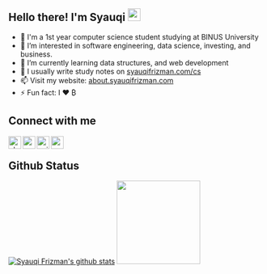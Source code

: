 <h2>Hello there! I'm Syauqi <img src="https://media.giphy.com/media/hvRJCLFzcasrR4ia7z/giphy.gif" width="25px"></h2>

- 🏫 I'm a 1st year computer science student studying at BINUS University
- 👀 I’m interested in software engineering, data science, investing, and business.
- 🌱 I’m currently learning data structures, and web development
- 📝 I usually write study notes on <a href="https://syauqifrizman.com/cs">syauqifrizman.com/cs</a>
- 📫 Visit my website: <a href="https://about.syauqifrizman.com">about.syauqifrizman.com</a>
- ⚡ Fun fact: I ❤️ ₿

<div>
  <h2>Connect with me</h2>
  <a href="https://about.syauqifrizman.com"><img align="left" width="25px" src="https://cdn-icons-png.flaticon.com/512/2301/2301328.png" alt="about.syauqifrizman | Website"></a>
  <a href="https://linkedin.com/in/syauqifrizman"><img align="left" width="25px" src="https://cdn-icons-png.flaticon.com/512/174/174857.png" alt="syauqifrizman | LinkedIn"></a>
  <a href="https://twitter.com/uqisya_"><img align="left" width="25px" src="https://cdn-icons-png.flaticon.com/512/733/733579.png" alt="uqisya_ | Twitter"></a>
  <a href="https://www.instagram.com/syauqifrzmn"><img align="left" width="25px" src="https://cdn-icons-png.flaticon.com/512/2111/2111463.png" alt="syauqifrzmn | Instragram"></a>
</div>
<br>

<div>
  <h2>Github Status</h2>
  <a href="https://github.com/anuraghazra/github-readme-stats"><img src="https://github-readme-stats.vercel.app/api/top-langs/?username=syauqifrizman&layout=compact" alt="Syauqi Frizman's github stats"></a>
  <a href="https://github.com/anuraghazra/github-readme-stats"><img src="https://github-readme-stats.vercel.app/api?username=syauqifrizman&show_icons=true&hide=stars&count_private=true&bg_color=ffffff" height="165"></a>
</div>

<!-- <details>
  <summary><strong>Leetcode Stats</strong></summary>
  
  ![LeetCode Stats](https://leetcode.card.workers.dev/syauqifrizman?theme=default&font=baloo&extension=null)
</details> -->
